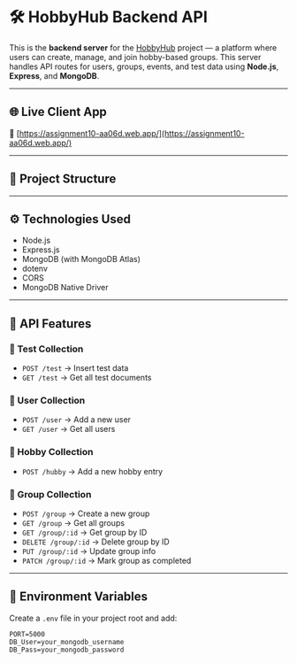 # 🛠️ HobbyHub Backend API

This is the **backend server** for the [HobbyHub](https://assignment10-aa06d.web.app/) project — a platform where users can create, manage, and join hobby-based groups. This server handles API routes for users, groups, events, and test data using **Node.js**, **Express**, and **MongoDB**.

---

## 🌐 Live Client App

🔗 [https://assignment10-aa06d.web.app/](https://assignment10-aa06d.web.app/)

---

## 📁 Project Structure

---

## ⚙️ Technologies Used

- Node.js
- Express.js
- MongoDB (with MongoDB Atlas)
- dotenv
- CORS
- MongoDB Native Driver

---

## 🚀 API Features

### 🧪 Test Collection
- `POST /test` → Insert test data
- `GET /test` → Get all test documents

### 👤 User Collection
- `POST /user` → Add a new user
- `GET /user` → Get all users

### 🧩 Hobby Collection
- `POST /hubby` → Add a new hobby entry

### 👥 Group Collection
- `POST /group` → Create a new group
- `GET /group` → Get all groups
- `GET /group/:id` → Get group by ID
- `DELETE /group/:id` → Delete group by ID
- `PUT /group/:id` → Update group info
- `PATCH /group/:id` → Mark group as completed

---

## 🔐 Environment Variables

Create a `.env` file in your project root and add:

```env
PORT=5000
DB_User=your_mongodb_username
DB_Pass=your_mongodb_password

